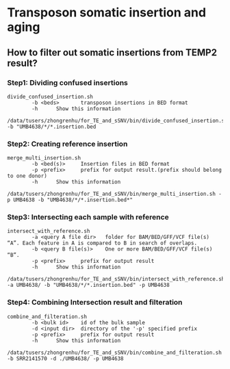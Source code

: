 # Transposon somatic insertion and aging

## How to filter out somatic insertions from TEMP2 result?
### Step1: Dividing confused insertions
```
divide_confused_insertion.sh
        -b <beds>       transposon insertions in BED format
        -h      Show this information

/data/tusers/zhongrenhu/for_TE_and_sSNV/bin/divide_confused_insertion.sh -b "UMB4638/*/*.insertion.bed
```

### Step2: Creating reference insertion
```
merge_multi_insertion.sh
        -b <bed(s)>     Insertion files in BED format
        -p <prefix>     prefix for output result.(prefix should belong to one donor)
        -h      Show this information

/data/tusers/zhongrenhu/for_TE_and_sSNV/bin/merge_multi_insertion.sh -p UMB4638 -b "UMB4638/*/*.insertion.bed*"
```

### Step3: Intersecting each sample with reference
```
intersect_with_reference.sh
        -a <query A file dir>   folder for BAM/BED/GFF/VCF file(s) “A”. Each feature in A is compared to B in search of overlaps.
        -b <query B file(s)>    One or more BAM/BED/GFF/VCF file(s) “B”.
        -p <prefix>     prefix for output result
        -h      Show this information

/data/tusers/zhongrenhu/for_TE_and_sSNV/bin/intersect_with_reference.sh -a UMB4638/ -b "UMB4638/*/*.insertion.bed" -p UMB4638
```

### Step4: Combining Intersection result and filteration
```
combine_and_filteration.sh
        -b <bulk id>    id of the bulk sample
        -d <input dir>  directory of the '-p' specified prefix
        -p <prefix>     prefix for output result
        -h      Show this information

/data/tusers/zhongrenhu/for_TE_and_sSNV/bin/combine_and_filteration.sh -b SRR2141570 -d ./UMB4638/ -p UMB4638
```
